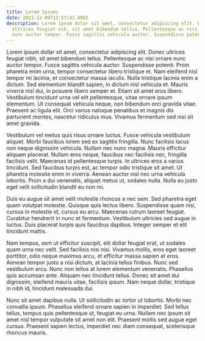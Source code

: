 ```yaml
---
title: Lorem Ipsums
date: 2021-12-09T13:57:42.888Z
description: Lorem ipsum dolor sit amet, consectetur adipiscing elit. Donec
  ultrices feugiat nib, sit amet bibendum tellus. Pellentesque ac nisi ornare
  nunc auctor tempor. Fusce sagittis vehicula auctor. Suspendisse potenti.
---
```

Lorem ipsum dollar sit amet, consectetur adipiscing elit. Donec ultrices feugiat nibh, sit amet bibendum tellus. Pellentesque ac nisi ornare nunc auctor tempor. Fusce sagittis vehicula auctor. Suspendisse potenti. Proin pharetra enim urna, tempor consectetur libero tristique et. Nam eleifend nisl tempor mi lacinia, et consectetur massa iaculis. Nulla tristique lacinia enim a dictum. Sed elementum blandit sapien, in dictum nisl vehicula et. Mauris viverra nisl dui, in posuere libero semper et. Etiam sit amet eros libero. Vestibulum tincidunt urna vel elit pellentesque, vitae ornare ipsum elementum. Ut consequat vehicula neque, non bibendum orci gravida vitae. Praesent ac ligula elit. Orci varius natoque penatibus et magnis dis parturient montes, nascetur ridiculus mus. Vivamus fermentum sed nisi sit amet gravida.

Vestibulum vel metus quis risus ornare luctus. Fusce vehicula vestibulum aliquet. Morbi faucibus lorem sed ex sagittis fringilla. Nunc facilisis lacus non neque dignissim vehicula. Nullam nec nunc magna. Mauris efficitur aliquam placerat. Nullam eros neque, faucibus nec facilisis nec, fringilla facilisis velit. Maecenas id pellentesque turpis. In ultrices eros a varius tincidunt. Sed faucibus turpis est, ac tempor odio tristique sit amet. Ut pharetra molestie enim in viverra. Aenean auctor nisl nec urna vehicula lobortis. Proin a dui venenatis, aliquet metus ut, sodales nulla. Nulla eu justo eget velit sollicitudin blandit eu non mi.

Duis eu augue sit amet velit molestie rhoncus a nec sem. Sed pharetra eget quam volutpat molestie. Quisque quis lectus libero. Suspendisse quam nisi, cursus in molestie id, cursus eu arcu. Maecenas rutrum laoreet feugiat. Curabitur hendrerit in nunc et fermentum. Vestibulum ultricies sed augue in luctus. Duis placerat turpis quis faucibus dapibus. Integer semper et elit tincidunt mattis.

Nam tempus, sem ut efficitur suscipit, elit dollar feugiat erat, ut sodales quam urna nec velit. Sed facilisis nisi nisi. Vivamus mollis, eros eget laoreet porttitor, odio neque maximus arcu, et efficitur massa sapien at eros. Aenean tempor justo a nisi dictum, at lacinia tellus finibus. Nunc sed vestibulum arcu. Nunc non tellus at lorem elementum venenatis. Phasellus quis accumsan ante. Aliquam nec tincidunt tellus. Donec sit amet dui dignissim, eleifend mauris vitae, facilisis ipsum. Nam neque dollar, tristique in nibh id, tincidunt malesuada dui.

Nunc sit amet dapibus nulla. Ut sollicitudin ac tortor ut lobortis. Morbi nec convallis ipsum. Phasellus eleifend ornare sapien in imperdiet. Sed tellus tellus, tempus quis pellentesque ut, feugiat eu urna. Nullam nec ipsum sit amet nisl tempor vulputate sit amet non elit. Praesent mollis sed augue eget cursus. Praesent sapien lectus, imperdiet nec diam consequat, scelerisque rhoncus mauris.